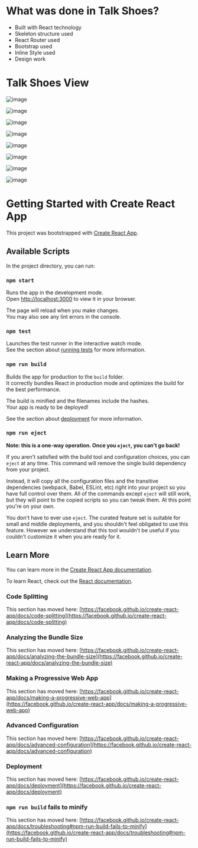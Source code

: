 # What was done in Talk Shoes?
* Built with React technology
* Skeleton structure used
* React Router used
* Bootstrap used
* Inline Style used
* Design work

# Talk Shoes View

![image](https://user-images.githubusercontent.com/105509750/227976552-6d227a36-aebf-4277-a3a6-969ac14ce5f3.png)

![image](https://user-images.githubusercontent.com/105509750/227976757-4d901387-7778-41f6-87c5-11d1ba6acfab.png)

![image](https://user-images.githubusercontent.com/105509750/227977084-902ec221-285a-49cd-b8f2-f5cba763d556.png)

![image](https://user-images.githubusercontent.com/105509750/227977269-afa6e7a2-47c5-4952-a2e2-ab48d7f960c7.png)

![image](https://user-images.githubusercontent.com/105509750/227982448-9d604bcd-e86d-413a-8611-634fe7ce06ed.png)

![image](https://user-images.githubusercontent.com/105509750/227982617-0bc94b85-04e9-48a4-97bd-94b4843b41ba.png)

![image](https://user-images.githubusercontent.com/105509750/227977483-e6807aaa-0bca-44a6-a5af-4097a7551809.png)

![image](https://user-images.githubusercontent.com/105509750/227977576-84a4ef61-082d-4475-8675-731a7bc78b5a.png)




# Getting Started with Create React App

This project was bootstrapped with [Create React App](https://github.com/facebook/create-react-app).

## Available Scripts

In the project directory, you can run:

### `npm start`

Runs the app in the development mode.\
Open [http://localhost:3000](http://localhost:3000) to view it in your browser.

The page will reload when you make changes.\
You may also see any lint errors in the console.

### `npm test`

Launches the test runner in the interactive watch mode.\
See the section about [running tests](https://facebook.github.io/create-react-app/docs/running-tests) for more information.

### `npm run build`

Builds the app for production to the `build` folder.\
It correctly bundles React in production mode and optimizes the build for the best performance.

The build is minified and the filenames include the hashes.\
Your app is ready to be deployed!

See the section about [deployment](https://facebook.github.io/create-react-app/docs/deployment) for more information.

### `npm run eject`

**Note: this is a one-way operation. Once you `eject`, you can't go back!**

If you aren't satisfied with the build tool and configuration choices, you can `eject` at any time. This command will remove the single build dependency from your project.

Instead, it will copy all the configuration files and the transitive dependencies (webpack, Babel, ESLint, etc) right into your project so you have full control over them. All of the commands except `eject` will still work, but they will point to the copied scripts so you can tweak them. At this point you're on your own.

You don't have to ever use `eject`. The curated feature set is suitable for small and middle deployments, and you shouldn't feel obligated to use this feature. However we understand that this tool wouldn't be useful if you couldn't customize it when you are ready for it.

## Learn More

You can learn more in the [Create React App documentation](https://facebook.github.io/create-react-app/docs/getting-started).

To learn React, check out the [React documentation](https://reactjs.org/).

### Code Splitting

This section has moved here: [https://facebook.github.io/create-react-app/docs/code-splitting](https://facebook.github.io/create-react-app/docs/code-splitting)

### Analyzing the Bundle Size

This section has moved here: [https://facebook.github.io/create-react-app/docs/analyzing-the-bundle-size](https://facebook.github.io/create-react-app/docs/analyzing-the-bundle-size)

### Making a Progressive Web App

This section has moved here: [https://facebook.github.io/create-react-app/docs/making-a-progressive-web-app](https://facebook.github.io/create-react-app/docs/making-a-progressive-web-app)

### Advanced Configuration

This section has moved here: [https://facebook.github.io/create-react-app/docs/advanced-configuration](https://facebook.github.io/create-react-app/docs/advanced-configuration)

### Deployment

This section has moved here: [https://facebook.github.io/create-react-app/docs/deployment](https://facebook.github.io/create-react-app/docs/deployment)

### `npm run build` fails to minify

This section has moved here: [https://facebook.github.io/create-react-app/docs/troubleshooting#npm-run-build-fails-to-minify](https://facebook.github.io/create-react-app/docs/troubleshooting#npm-run-build-fails-to-minify)
